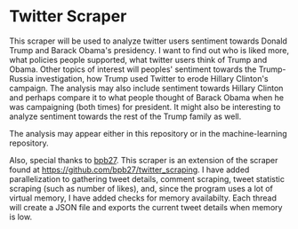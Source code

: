 # Twitter Scraper

This scraper will be used to analyze twitter users sentiment towards Donald Trump and Barack Obama's presidency. I want to find out who is liked more, what policies people supported, what twitter users think of Trump and Obama. Other topics of interest will peoples' sentiment towards the Trump-Russia investigation, how Trump used Twitter to erode Hillary Clinton's campaign. The analysis may also include sentiment towards Hillary Clinton and perhaps compare it to what people thought of Barack Obama when he was campaigning (both times) for president. It might also be interesting to analyze sentiment towards the rest of the Trump family as well.

The analysis may appear either in this repository or in the machine-learning repository.

Also, special thanks to <a href="https://github.com/bpb27">bpb27</a>. This scraper is an extension of the scraper found at <a href="https://github.com/bpb27/twitter_scraping">https://github.com/bpb27/twitter_scraping</a>. I have added parallelization to gathering tweet details, comment scraping, tweet statistic scraping (such as number of likes), and, since the program uses a lot of virtual memory, I have added checks for memory availabilty. Each thread will create a JSON file and exports the current tweet details when memory is low.